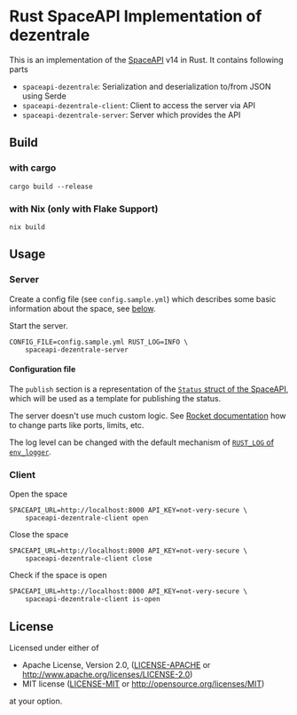 # Rust SpaceAPI Implementation of dezentrale

This is an implementation of the [SpaceAPI](https://spaceapi.io/) v14 in Rust. It contains following parts

- `spaceapi-dezentrale`: Serialization and deserialization to/from JSON using Serde
- `spaceapi-dezentrale-client`: Client to access the server via API
- `spaceapi-dezentrale-server`: Server which provides the API 

## Build

### with cargo

```console
cargo build --release
```

### with Nix (only with Flake Support)
```console
nix build

```

## Usage

### Server

Create a config file (see `config.sample.yml`) which describes some basic information about the space, see [below](#Configuration).

Start the server.

```
CONFIG_FILE=config.sample.yml RUST_LOG=INFO \
    spaceapi-dezentrale-server
```

#### Configuration file

The `publish` section is a representation of the [`Status` struct of the SpaceAPI](https://spaceapi.io/docs/), which will be used as a template for publishing the status.

The server doesn't use much custom logic. See [Rocket documentation](https://rocket.rs/v0.5-rc/guide/configuration/#configuration) how to change parts like ports, limits, etc.

The log level can be changed with the default mechanism of [`RUST_LOG` of `env_logger`](https://docs.rs/env_logger/0.10.0/env_logger/#enabling-logging).

### Client

Open the space

```
SPACEAPI_URL=http://localhost:8000 API_KEY=not-very-secure \
    spaceapi-dezentrale-client open
```

Close the space

```
SPACEAPI_URL=http://localhost:8000 API_KEY=not-very-secure \
    spaceapi-dezentrale-client close
```

Check if the space is open

```
SPACEAPI_URL=http://localhost:8000 API_KEY=not-very-secure \
    spaceapi-dezentrale-client is-open
```

## License

Licensed under either of

 * Apache License, Version 2.0, ([LICENSE-APACHE](LICENSE-APACHE) or http://www.apache.org/licenses/LICENSE-2.0)
 * MIT license ([LICENSE-MIT](LICENSE-MIT) or http://opensource.org/licenses/MIT)

at your option.
